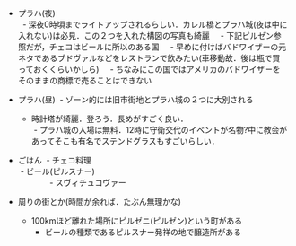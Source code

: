 - プラハ(夜)  
   - 深夜0時頃までライトアップされるらしい．カレル橋とプラハ城(夜は中に入れない)は必見．この２つを入れた構図の写真も綺麗  
   - 下記ピルゼン参照だが，チェコはビールに所以のある国  
     - 早めに付けばバドワイザーの元ネタであるブドヴァルなどをレストランで飲みたい(車移動故．後は瓶で買っておくくらいかしら)
     - ちなみにこの国ではアメリカのバドワイザーをそのままの商標で売ることはできない

- プラハ(昼)
  - ゾーン的には旧市街地とプラハ城の２つに大別される   
  - 時計塔が綺麗．登ろう．長めがすごく良い．  
  - プラハ城の入場は無料．12時に守衛交代のイベントが名物?中に教会があってそこも有名でステンドグラスもすごいらしい．  
  
- ごはん
  - チェコ料理  
  - ビール(ピルスナー)  
　　　　- スヴィチュコヴァー  
    
- 周りの街とか(時間が余れば．たぶん無理かな)
  - 100kmほど離れた場所にピルゼニ(ピルゼン)という町がある    
    - ビールの種類であるピルスナー発祥の地で醸造所がある
　　　　　　　　　





